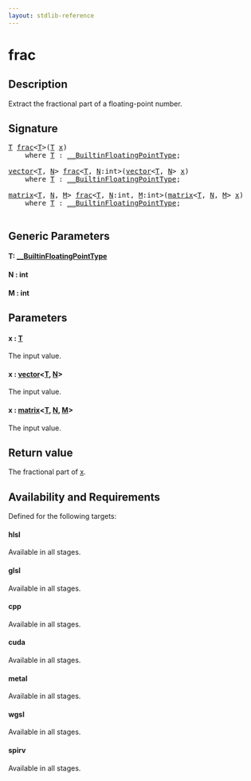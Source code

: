 ```yaml
---
layout: stdlib-reference
---
```


# frac

## Description

Extract the fractional part of a floating-point number.



## Signature 

<pre>
<a href="frac#typeparam-T" class="code_type">T</a> <a href="frac">frac</a>&lt;<a href="frac#typeparam-T" class="code_type">T</a>&gt;(<a href="frac#typeparam-T" class="code_type">T</a> <a href="frac#decl-x" class="code_param">x</a>)
    <span class='code_keyword'>where</span> <a href="frac#typeparam-T" class="code_type">T</a> : <a href="../interfaces/0_builtinfloatingpointtype-029hm/index" class="code_type">__BuiltinFloatingPointType</a>;

<a href="../types/vector/index" class="code_type">vector</a>&lt;<a href="frac#typeparam-T" class="code_type">T</a>, <a href="frac#decl-N" class="code_var">N</a>&gt; <a href="frac">frac</a>&lt;<a href="frac#typeparam-T" class="code_type">T</a>, <a href="frac#decl-N" class="code_var">N</a>:<span class="code_keyword">int</span>&gt;(<a href="../types/vector/index" class="code_type">vector</a>&lt;<a href="frac#typeparam-T" class="code_type">T</a>, <a href="frac#decl-N" class="code_var">N</a>&gt; <a href="frac#decl-x" class="code_param">x</a>)
    <span class='code_keyword'>where</span> <a href="frac#typeparam-T" class="code_type">T</a> : <a href="../interfaces/0_builtinfloatingpointtype-029hm/index" class="code_type">__BuiltinFloatingPointType</a>;

<a href="../types/matrix/index" class="code_type">matrix</a>&lt;<a href="frac#typeparam-T" class="code_type">T</a>, <a href="frac#decl-N" class="code_var">N</a>, <a href="frac#decl-M" class="code_var">M</a>&gt; <a href="frac">frac</a>&lt;<a href="frac#typeparam-T" class="code_type">T</a>, <a href="frac#decl-N" class="code_var">N</a>:<span class="code_keyword">int</span>, <a href="frac#decl-M" class="code_var">M</a>:<span class="code_keyword">int</span>&gt;(<a href="../types/matrix/index" class="code_type">matrix</a>&lt;<a href="frac#typeparam-T" class="code_type">T</a>, <a href="frac#decl-N" class="code_var">N</a>, <a href="frac#decl-M" class="code_var">M</a>&gt; <a href="frac#decl-x" class="code_param">x</a>)
    <span class='code_keyword'>where</span> <a href="frac#typeparam-T" class="code_type">T</a> : <a href="../interfaces/0_builtinfloatingpointtype-029hm/index" class="code_type">__BuiltinFloatingPointType</a>;

</pre>

## Generic Parameters

####  <a id="typeparam-T"></a>T: [\_\_BuiltinFloatingPointType](../interfaces/0_builtinfloatingpointtype-029hm/index)
####  <a id="decl-N"></a>N  : int
####  <a id="decl-M"></a>M  : int

## Parameters

####  <a id="decl-x"></a>x  : [T](frac#typeparam-T)
The input value.

####  <a id="decl-x"></a>x  : [vector](../types/vector/index)\<[T](../types/vector/index#typeparam-T), [N](../types/vector/index#decl-N)\>
The input value.

####  <a id="decl-x"></a>x  : [matrix](../types/matrix/index)\<[T](), [N](../types/matrix/index#decl-N), [M](../types/matrix/index#decl-M)\>
The input value.


## Return value
The fractional part of <span class='code'><a href="frac#decl-x" class="code_param">x</a></span>.


## Availability and Requirements

Defined for the following targets:

#### hlsl
Available in all stages.

#### glsl
Available in all stages.

#### cpp
Available in all stages.

#### cuda
Available in all stages.

#### metal
Available in all stages.

#### wgsl
Available in all stages.

#### spirv
Available in all stages.



